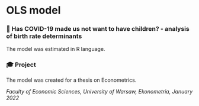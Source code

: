 # OLS model

### 👶 Has COVID-19 made us not want to have children? - analysis of birth rate determinants

The model was estimated in R language.

### 🎓 Project
The model was created for a thesis on Econometrics.

*Faculty of Economic Sciences, University of Warsaw,
Ekonometria, January 2022* 

